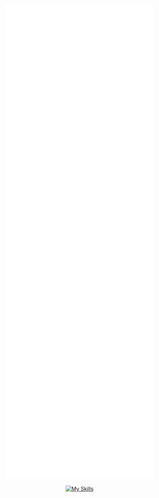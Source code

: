 
<p align="center"><img src="/github-metrics.svg" alt="Metrics" width="400"></p>

<div align="center">

[![My Skills](https://skillicons.dev/icons?i=visualstudio,vscode,cs,dotnet,postgres,angular,react,nodejs,express,vite,vitest,ts,js,pnpm,npm,webpack,html,css,sass,docker,git,github,githubactions,regex,postman,linux,ubuntu,bash,obsidian,nginx,windows,powershell,selenium,arduino,raspberrypi,py&perline=9)](https://skillicons.dev)


<!--
![Jack's GitHub stats](https://github-readme-stats.vercel.app/api?username=JackMBurch&show_icons=true&count_private=true&theme=dark&custom_title=JackMBurch%27s%20GitHub%20Stats)
![Top Langs](https://github-readme-stats.vercel.app/api/top-langs/?username=JackMBurch&count_private=true&theme=dark)
-->
</div>
